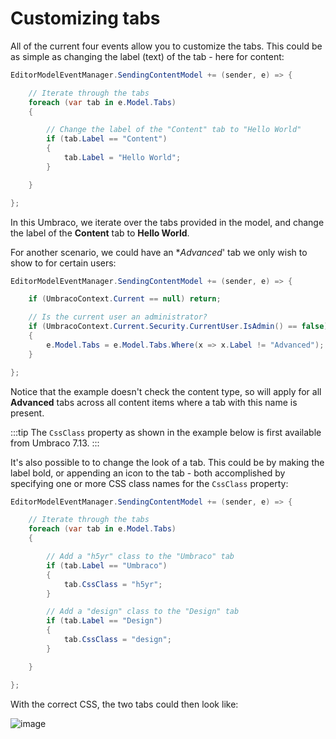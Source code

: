 # Customizing tabs

All of the current four events allow you to customize the tabs. This could be as simple as changing the label (text) of the tab - here for content:

```C#
EditorModelEventManager.SendingContentModel += (sender, e) => {

    // Iterate through the tabs
    foreach (var tab in e.Model.Tabs)
    {

	    // Change the label of the "Content" tab to "Hello World"
        if (tab.Label == "Content")
        {
            tab.Label = "Hello World";
        }

    }

};
```

In this Umbraco, we iterate over the tabs provided in the model, and change the label of the **Content** tab to **Hello World**.

For another scenario, we could have an **Advanced*' tab we only wish to show to for certain users:

```C#
EditorModelEventManager.SendingContentModel += (sender, e) => {

    if (UmbracoContext.Current == null) return;

    // Is the current user an administrator?
    if (UmbracoContext.Current.Security.CurrentUser.IsAdmin() == false)
    {
        e.Model.Tabs = e.Model.Tabs.Where(x => x.Label != "Advanced");
    }

};
```

Notice that the example doesn't check the content type, so will apply for all **Advanced** tabs across all content items where a tab with this name is present.

:::tip
The `CssClass` property as shown in the example below is first available from Umbraco 7.13.
:::

It's also possible to to change the look of a tab. This could be by making the label bold, or appending an icon to the tab - both accomplished by specifying one or more CSS class names for the `CssClass` property:

```C#
EditorModelEventManager.SendingContentModel += (sender, e) => {

    // Iterate through the tabs
    foreach (var tab in e.Model.Tabs)
    {

        // Add a "h5yr" class to the "Umbraco" tab
        if (tab.Label == "Umbraco")
        {
            tab.CssClass = "h5yr";
        }

        // Add a "design" class to the "Design" tab
        if (tab.Label == "Design")
        {
            tab.CssClass = "design";
        }

    }

};
```

With the correct CSS, the two tabs could then look like:

![image](https://user-images.githubusercontent.com/3634580/47519269-7f263980-d88d-11e8-8abd-9b976cdb9239.png)
